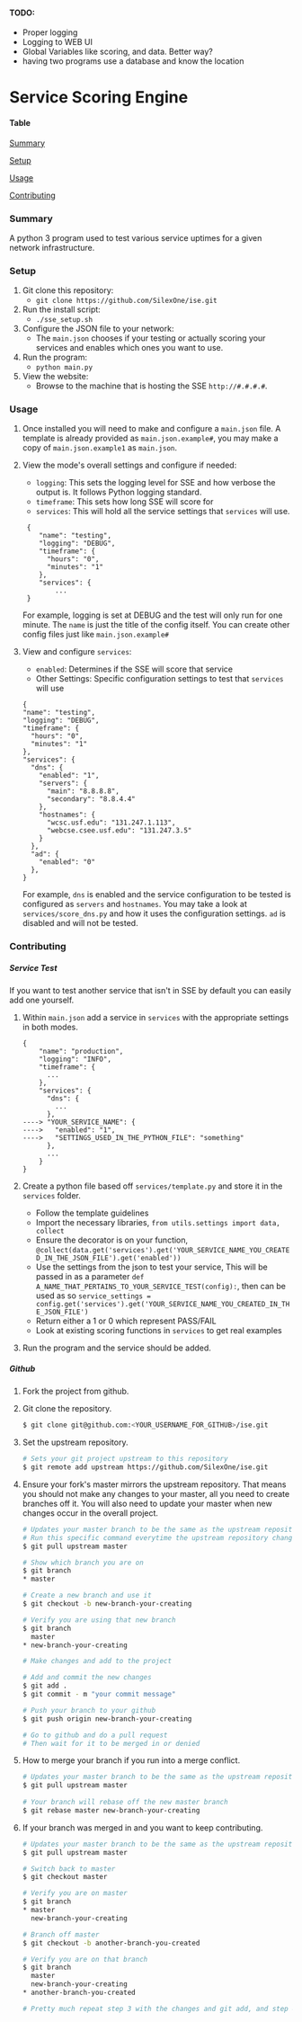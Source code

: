 #### TODO:
- Proper logging
- Logging to WEB UI
- Global Variables like scoring, and data. Better way?
- having two programs use a database and know the location

# Service Scoring Engine
#### Table
[Summary](#summary)

[Setup](#setup)

[Usage](#usage)

[Contributing](#contributing)

<a id="summary"></a>
### Summary
A python 3 program used to test various service uptimes for a given network infrastructure. 

<a id="setup"></a>
### Setup
1. Git clone this repository:
    - `git clone https://github.com/SilexOne/ise.git`
2. Run the install script:
    - `./sse_setup.sh`
3. Configure the JSON file to your network:
    - The `main.json` chooses if your testing or actually scoring your services and enables which ones you want to use.
4. Run the program:
    - `python main.py`
5. View the website:
    - Browse to the machine that is hosting the SSE `http://#.#.#.#`.
    
<a id="usage"></a>
### Usage
1. Once installed you will need to make and configure a `main.json` file. A template is already provided as `main.json.example#`, you may make a copy of `main.json.example1` as `main.json`.
    
2. View the mode's overall settings and configure if needed:
    - `logging`: This sets the logging level for SSE and how verbose the output is. It follows Python logging standard.
    - `timeframe`: This sets how long SSE will score for
    - `services`: This will hold all the service settings that `services` will use.
    ```
     {
        "name": "testing",
        "logging": "DEBUG",
        "timeframe": {
          "hours": "0",
          "minutes": "1"
        },
        "services": {
            ...
     }
    ```
    For example, logging is set at DEBUG and the test will only run for one minute. The `name` is just the title of the config itself. You can create other config files just like `main.json.example#`

3. View and configure `services`:
    - `enabled`: Determines if the SSE will score that service
    - Other Settings: Specific configuration settings to test that `services` will use
    ```
    {
    "name": "testing",
    "logging": "DEBUG",
    "timeframe": {
      "hours": "0",
      "minutes": "1"
    },
    "services": {
      "dns": {
        "enabled": "1",
        "servers": {
          "main": "8.8.8.8",
          "secondary": "8.8.4.4"
        },
        "hostnames": {
          "wcsc.usf.edu": "131.247.1.113",
          "webcse.csee.usf.edu": "131.247.3.5"
        }
      },
      "ad": {
        "enabled": "0"
      },
    }
    ```
    For example, `dns` is enabled and the service configuration to be tested is configured as `servers` and `hostnames`. You may take a look at `services/score_dns.py` and how it uses the configuration settings.
    `ad` is disabled and will not be tested.

<a id="contributing"></a>
### Contributing
##### Service Test
If you want to test another service that isn't in SSE by default you can easily add one yourself.
1. Within `main.json` add a service in `services` with the appropriate settings in both modes.
    ```
    {
        "name": "production",
        "logging": "INFO",
        "timeframe": {
          ...
        },
        "services": {
          "dns": {
            ...
          },
    ----> "YOUR_SERVICE_NAME": {
    ---->   "enabled": "1",
    ---->   "SETTINGS_USED_IN_THE_PYTHON_FILE": "something"
          },
          ...
        }
    }
    ```

2. Create a python file based off `services/template.py` and store it in the `services` folder.
    - Follow the template guidelines
    - Import the necessary libraries, `from utils.settings import data, collect`
    - Ensure the decorator is on your function, `@collect(data.get('services').get('YOUR_SERVICE_NAME_YOU_CREATED_IN_THE_JSON_FILE').get('enabled'))`
    - Use the settings from the json to test your service, This will be passed in as a parameter `def A_NAME_THAT_PERTAINS_TO_YOUR_SERVICE_TEST(config):`, then can be used as so `service_settings = config.get('services').get('YOUR_SERVICE_NAME_YOU_CREATED_IN_THE_JSON_FILE')`
    - Return either a 1 or 0 which represent PASS/FAIL
    - Look at existing scoring functions in `services` to get real examples
    
3. Run the program and the service should be added.
    
##### Github
1.  Fork the project from github.
2.  Git clone the repository.

    ```bash
    $ git clone git@github.com:<YOUR_USERNAME_FOR_GITHUB>/ise.git
    ```
 
3.  Set the upstream repository.

    ```bash
    # Sets your git project upstream to this repository
    $ git remote add upstream https://github.com/SilexOne/ise.git
    ```

4. Ensure your fork's master mirrors the upstream repository. 
   That means you should not make any changes to your master, 
   all you need to create branches off it. You will also need to
   update your master when new changes occur in the overall project.
   
   ```bash
   # Updates your master branch to be the same as the upstream repository
   # Run this specific command everytime the upstream repository changes
   $ git pull upstream master
   
   # Show which branch you are on
   $ git branch
   * master

   # Create a new branch and use it
   $ git checkout -b new-branch-your-creating
   
   # Verify you are using that new branch
   $ git branch
     master
   * new-branch-your-creating

   # Make changes and add to the project
   
   # Add and commit the new changes
   $ git add .
   $ git commit - m "your commit message"

   # Push your branch to your github
   $ git push origin new-branch-your-creating

   # Go to github and do a pull request
   # Then wait for it to be merged in or denied
   ```
 
 4. How to merge your branch if you run into a merge conflict.
 
    ```bash
    # Updates your master branch to be the same as the upstream repository
    $ git pull upstream master
   
    # Your branch will rebase off the new master branch
    $ git rebase master new-branch-your-creating
    ```
    
 5. If your branch was merged in and you want to keep contributing.
 
    ```bash
    # Updates your master branch to be the same as the upstream repository
    $ git pull upstream master

    # Switch back to master
    $ git checkout master

    # Verify you are on master
    $ git branch
    * master
      new-branch-your-creating

    # Branch off master
    $ git checkout -b another-branch-you-created

    # Verify you are on that branch
    $ git branch
      master
      new-branch-your-creating
    * another-branch-you-created

    # Pretty much repeat step 3 with the changes and git add, and step 4 if applicable 
    ```
